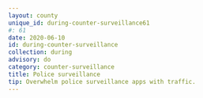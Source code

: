 ```yaml
---
layout: county 
unique_id: during-counter-surveillance61
#: 61
date: 2020-06-10
id: during-counter-surveillance
collection: during
advisory: do
category: counter-surveillance
title: Police surveillance
tip: Overwhelm police surveillance apps with traffic.
---
```


